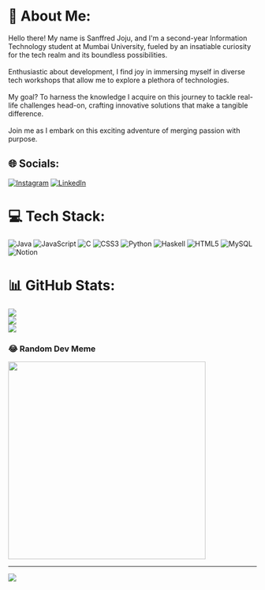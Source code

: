# 💫 About Me:
Hello there! My name is Sanffred Joju, and I'm a second-year Information Technology student at Mumbai University, fueled by an insatiable curiosity for the tech realm and its boundless possibilities. <br><br>Enthusiastic about development, I find joy in immersing myself in diverse tech workshops that allow me to explore a plethora of technologies. <br><br>My goal? To harness the knowledge I acquire on this journey to tackle real-life challenges head-on, crafting innovative solutions that make a tangible difference.<br><br>Join me as I embark on this exciting adventure of merging passion with purpose.


## 🌐 Socials:
[![Instagram](https://img.shields.io/badge/Instagram-%23E4405F.svg?logo=Instagram&logoColor=white)](https://instagram.com/https://www.instagram.com/freddy_7404_/) [![LinkedIn](https://img.shields.io/badge/LinkedIn-%230077B5.svg?logo=linkedin&logoColor=white)](https://linkedin.com/in/https://www.linkedin.com/in/sanffred-joju/) 

# 💻 Tech Stack:
![Java](https://img.shields.io/badge/java-%23ED8B00.svg?style=flat&logo=openjdk&logoColor=white) ![JavaScript](https://img.shields.io/badge/javascript-%23323330.svg?style=flat&logo=javascript&logoColor=%23F7DF1E) ![C](https://img.shields.io/badge/c-%2300599C.svg?style=flat&logo=c&logoColor=white) ![CSS3](https://img.shields.io/badge/css3-%231572B6.svg?style=flat&logo=css3&logoColor=white) ![Python](https://img.shields.io/badge/python-3670A0?style=flat&logo=python&logoColor=ffdd54) ![Haskell](https://img.shields.io/badge/Haskell-5e5086?style=flat&logo=haskell&logoColor=white) ![HTML5](https://img.shields.io/badge/html5-%23E34F26.svg?style=flat&logo=html5&logoColor=white) ![MySQL](https://img.shields.io/badge/mysql-%2300000f.svg?style=flat&logo=mysql&logoColor=white) ![Notion](https://img.shields.io/badge/Notion-%23000000.svg?style=flat&logo=notion&logoColor=white)
# 📊 GitHub Stats:
![](https://github-readme-stats.vercel.app/api?username=sanffred&theme=radical&hide_border=false&include_all_commits=false&count_private=false)<br/>
![](https://github-readme-streak-stats.herokuapp.com/?user=sanffred&theme=radical&hide_border=false)<br/>
![](https://github-readme-stats.vercel.app/api/top-langs/?username=sanffred&theme=radical&hide_border=false&include_all_commits=false&count_private=false&layout=compact)

### 😂 Random Dev Meme
<img src='https://randommeme-five.vercel.app/' style="height: 400px;"/>

---
[![](https://visitcount.itsvg.in/api?id=sanffred&icon=0&color=1)](https://visitcount.itsvg.in)

<!-- Proudly created with GPRM ( https://gprm.itsvg.in ) -->

